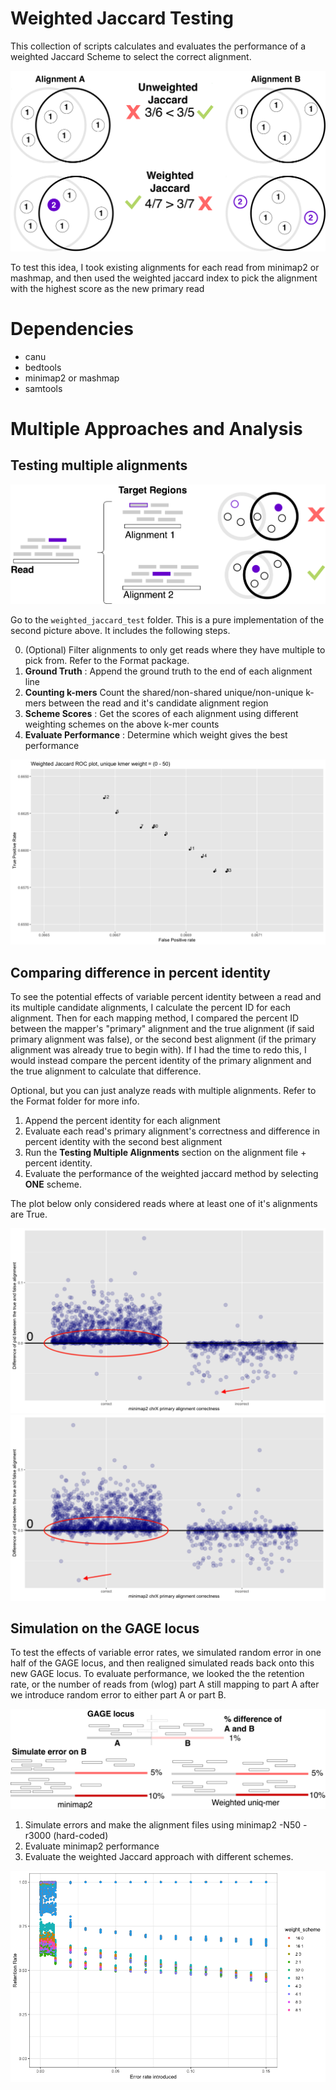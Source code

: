 # Weighted Jaccard Testing
This collection of scripts calculates and evaluates the performance of a weighted Jaccard Scheme to select the correct alignment.

![Weighted Uniq-mer Jaccard Index](images/NIH_SIP_Poster_Images-Weighting.png)

To test this idea, I took existing alignments for each read from minimap2 or mashmap, and then used the weighted jaccard index to pick the alignment with the highest score as the new primary read 


# Dependencies
- canu
- bedtools
- minimap2 or mashmap
- samtools

# Multiple Approaches and Analysis

## Testing multiple alignments

![](images/NIH_SIP_Poster_Images-Filter_alignments.png)

Go to the `weighted_jaccard_test` folder.
This is a pure implementation of the second picture above. It includes the following steps.

0. (Optional) Filter alignments to only get reads where they have multiple to pick from. Refer to the Format package. 
1. **Ground Truth** : Append the ground truth to the end of each alignment line
2. **Counting k-mers** Count the shared/non-shared unique/non-unique k-mers between the read and it's candidate alignment region
3. **Scheme Scores** : Get the scores of each alignment using different weighting schemes on the above k-mer counts
4. **Evaluate Performance** : Determine which weight gives the best performance

 ![](images/chrX_prepolished_weighted_jaccard_whole_nums.png)

## Comparing difference in percent identity
To see the potential effects of variable percent identity between a read and its multiple candidate alignments, I calculate the percent ID for each alignment. Then for each mapping method, I compared the percent ID between the mapper's "primary" alignment and the true alignment (if said primary alignment was false), or the second best alignment (if the primary alignment was already true to begin with). If I had the time to redo this, I would instead compare the percent identity of the primary alignment and the true alignment to calculate that difference. 

Optional, but you can just analyze reads with multiple alignments. Refer to the Format folder for more info.

1. Append the percent identity for each alignment
2. Evaluate each read's primary alignment's correctness and difference in percent identity with the second best alignment
3. Run the **Testing Multiple Alignments** section on the alignment file + percent identity. 
4. Evaluate the performance of the weighted jaccard method by selecting **ONE** scheme. 

The plot below only considered reads where at least one of it's alignments are True.

![](images/chrX_minimap2_pid_diff.png)
![](images/chrX_wj_pid_diff_plot.png)


## Simulation on the GAGE locus
To test the effects of variable error rates, we simulated random error in one half of the GAGE locus, and then realigned simulated reads back onto this new GAGE locus. To evaluate performance, we looked the the retention rate, or the number of reads from (wlog) part A still mapping to part A after we introduce random error to either part A or part B.

![](images/NIH_SIP_Poster_Images-Simulated_error_test.png)

1. Simulate errors and make the alignment files using minimap2 -N50 -r3000 (hard-coded)
2. Evaluate minimap2 performance
3. Evaluate the weighted Jaccard approach with different schemes. 

![](images/GAGE_vary_weights_performance.plot_sim_error_weighted_jaccard.png)



